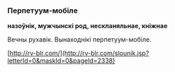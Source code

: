 ### Перпетуум-мобіле
**назоўнік, мужчынскі род, нескланяльнае, кніжнае**

Вечны рухавік. Вынаходнікі перпетуум-мобіле.

<a rel="author">[http://rv-blr.com/](http://rv-blr.com/slounik.jsp?letterId=0&maskId=0&pageId=2338)</a>
